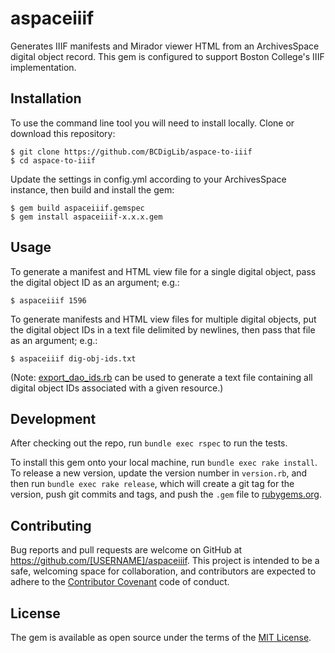 # aspaceiiif

Generates IIIF manifests and Mirador viewer HTML from an ArchivesSpace digital 
object record. This gem is configured to support Boston College's IIIF implementation.

## Installation

To use the command line tool you will need to install locally. Clone or download 
this repository:

    $ git clone https://github.com/BCDigLib/aspace-to-iiif
    $ cd aspace-to-iiif

Update the settings in config.yml according to your ArchivesSpace instance, then 
build and install the gem:

    $ gem build aspaceiiif.gemspec
    $ gem install aspaceiiif-x.x.x.gem
    
## Usage

To generate a manifest and HTML view file for a single digital object, pass the 
digital object ID as an argument; e.g.:

    $ aspaceiiif 1596

To generate manifests and HTML view files for multiple digital objects, put the 
digital object IDs in a text file delimited by newlines, then pass that file as an 
argument; e.g.:

    $ aspaceiiif dig-obj-ids.txt

(Note: [export_dao_ids.rb](https://github.com/BCDigLib/bc-aspace/blob/master/techmd_dump/export_dao_ids.rb) can be used to generate a text file containing all
digital object IDs associated with a given resource.)

## Development

After checking out the repo, run `bundle exec rspec` to run the tests.

To install this gem onto your local machine, run `bundle exec rake install`. To 
release a new version, update the version number in `version.rb`, and then run 
`bundle exec rake release`, which will create a git tag for the version, push git 
commits and tags, and push the `.gem` file to [rubygems.org](https://rubygems.org).

## Contributing

Bug reports and pull requests are welcome on GitHub at https://github.com/[USERNAME]/aspaceiiif. 
This project is intended to be a safe, welcoming space for collaboration, and 
contributors are expected to adhere to the 
[Contributor Covenant](http://contributor-covenant.org) code of conduct.

## License

The gem is available as open source under the terms of the [MIT License](http://opensource.org/licenses/MIT).
